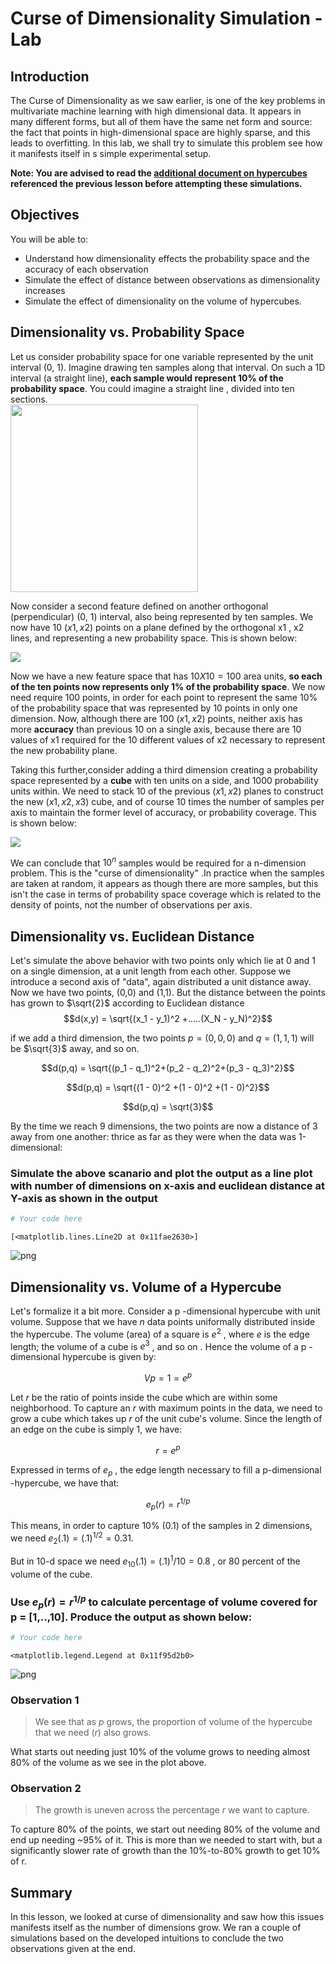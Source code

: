 
# Curse of Dimensionality Simulation - Lab

## Introduction

The Curse of Dimensionality as we saw earlier, is one of the key problems in multivariate machine learning with high dimensional data. It appears in many different forms, but all of them have the same net form and source: the fact that points in high-dimensional space are highly sparse, and this leads to overfitting. In this lab, we shall try to simulate this problem see how it manifests itself in s simple experimental setup. 

__Note: You are advised to read the [additional document on hypercubes](http://www.maths.manchester.ac.uk/~mlotz/teaching/suprises.pdf) referenced the previous lesson before attempting these simulations.__

## Objectives

You will be able to:

- Understand how dimensionality effects the probability space and the accuracy of each observation
- Simulate the effect of distance between observations as dimensionality increases
- Simulate the effect of dimensionality on the volume of hypercubes. 

## Dimensionality vs. Probability Space
Let us consider probability space for one variable represented by the unit interval (0, 1). Imagine drawing ten samples along that interval. On such a 1D interval (a straight line), __each sample would represent 10% of the probability space__. You could imagine a straight line , divided into ten sections.  
<img src="1D.png" width=300>

Now consider a second feature defined on another orthogonal (perpendicular) (0, 1) interval, also being represented by ten samples. We now have 10 $(x1 , x2)$ points on a plane defined by the orthogonal x1 , x2 lines, and representing a new probability space. This is shown below:


![](curse_1.gif)

Now we have a new feature space that has $10 X 10 = 100$ area units, __so each of the ten points now represents only 1% of the probability space__. We now need require 100 points, in order for each point to represent the same 10% of the probability space that was represented by 10 points in only one dimension. Now, although there are 100 $(x1 , x2)$ points, neither axis has more __accuracy__ than previous 10 on a single axis, because there are 10 values of x1 required for the 10 different values of x2 necessary to represent the new probability plane. 

Taking this further,consider adding a third dimension creating a probability space represented by a __cube__ with ten units on a side, and 1000 probability units within. We need to stack 10 of the previous $(x1 , x2)$ planes to construct the new $(x1 , x2 , x3)$ cube, and of course 10 times the number of samples per axis to maintain the former level of accuracy, or probability coverage. This is shown below:

![](cube.gif)

We can conclude that $10^n$ samples would be required for a n-dimension problem. This is the "curse of dimensionality" .In practice when the samples are taken at random, it appears as though there are more samples, but this isn't the case in terms of probability space coverage which is related to the density of points, not the number of observations per axis.

## Dimensionality vs. Euclidean Distance

Let's simulate the above behavior with two points only which lie at 0 and 1 on a single dimension, at a unit length from each other. Suppose we introduce a second axis of "data", again distributed a unit distance away. Now we have two points, (0,0) and (1,1). But the distance between the points has grown to $\sqrt{2}$ according to Euclidean distance $$d(x,y) = \sqrt{(x_1 - y_1)^2 +.....(X_N - y_N)^2}$$

if we add a third dimension, the two points $p= (0, 0, 0)$ and $q=(1, 1, 1)$ will be $\sqrt{3}$ away, and so on.  

$$d(p,q) = \sqrt{(p_1 - q_1)^2+(p_2 - q_2)^2+(p_3 - q_3)^2}$$  

$$d(p,q) = \sqrt{(1 - 0)^2 +(1 - 0)^2 +(1 - 0)^2}$$  

$$d(p,q) = \sqrt{3}$$

By the time we reach 9 dimensions, the two points are now a distance of 3 away from one another: thrice as far as they were when the data was 1-dimensional: 

### Simulate the above scanario and plot the output as a line plot with number of dimensions on x-axis and euclidean distance at Y-axis as shown in the output 


```python
# Your code here 
```




    [<matplotlib.lines.Line2D at 0x11fae2630>]




![png](index_files/index_3_1.png)


## Dimensionality vs. Volume of a Hypercube
Let's formalize it a bit more. Consider a  p -dimensional hypercube with unit volume. Suppose that we have $n$  data points uniformally distributed inside the hypercube. The volume (area) of a square is  $e^2$ , where  $e$  is the edge length; the volume of a cube is  $e^3$ , and so on . Hence the volume of a  p -dimensional hypercube is given by:

$$Vp=1=e^p$$
 
Let  $r$  be the ratio of points inside the cube which are within some neighborhood. To capture an $r$ with maximum points in the data, we need to grow a cube which takes up $r$ of the unit cube's volume. Since the length of an edge on the cube is simply 1, we have:

$$r=e^p$$
 
Expressed in terms of  $e_p$ , the edge length necessary to fill a p-dimensional -hypercube, we have that:

$$e_p(r)=r^{1/p}$$
 
This means, in order to capture 10% (0.1) of the samples in 2 dimensions, we need  $e_2(.1)=(.1)^{1/2}=0.31$. 

But in 10-d space we need $e_10(.1)=(.1)^1/10=0.8$ , or 80 percent of the volume of the cube. 

### Use $e_p(r)=r^{1/p}$ to calculate percentage of volume covered for p = [1,..,10]. Produce the output as shown below:


```python
# Your code here 
```




    <matplotlib.legend.Legend at 0x11f95d2b0>




![png](index_files/index_5_1.png)


### Observation 1
> We see that as   $p$  grows, the proportion of volume of the hypercube that we need ($r$) also grows. 

What starts out needing just 10% of the volume grows to needing almost 80% of the volume as we see in the plot above. 

### Observation 2

> The growth is uneven across the percentage  $r$  we want to capture. 

To capture 80% of the points, we start out needing 80% of the volume and end up needing ~95% of it. This is more than we needed to start with, but a significantly slower rate of growth than the 10%-to-80% growth to get 10% of  r.  

## Summary 

In this lesson, we looked at curse of dimensionality and saw how this issues manifests itself as the number of dimensions grow. We ran a couple of simulations based on the developed intuitions to conclude the two observations given at the end.  
